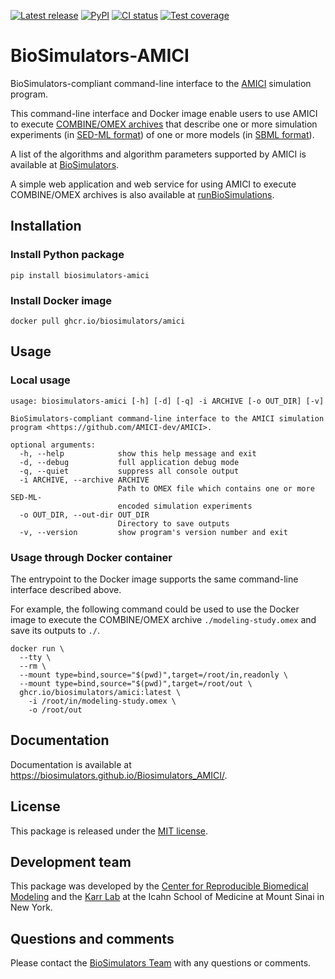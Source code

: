 [![Latest release](https://img.shields.io/github/v/tag/biosimulators/Biosimulators_AMICI)](https://github.com/biosimulations/Biosimulators_AMICI/releases)
[![PyPI](https://img.shields.io/pypi/v/biosimulators_amici)](https://pypi.org/project/biosimulators_amici/)
[![CI status](https://github.com/biosimulators/Biosimulators_AMICI/workflows/Continuous%20integration/badge.svg)](https://github.com/biosimulators/Biosimulators_AMICI/actions?query=workflow%3A%22Continuous+integration%22)
[![Test coverage](https://codecov.io/gh/biosimulators/Biosimulators_AMICI/branch/dev/graph/badge.svg)](https://codecov.io/gh/biosimulators/Biosimulators_AMICI)

# BioSimulators-AMICI
BioSimulators-compliant command-line interface to the [AMICI](https://github.com/AMICI-dev/AMICI) simulation program.

This command-line interface and Docker image enable users to use AMICI to execute [COMBINE/OMEX archives](https://combinearchive.org/) that describe one or more simulation experiments (in [SED-ML format](https://sed-ml.org)) of one or more models (in [SBML format](http://sbml.org])).

A list of the algorithms and algorithm parameters supported by AMICI is available at [BioSimulators](https://biosimulators.org/simulators/amici).

A simple web application and web service for using AMICI to execute COMBINE/OMEX archives is also available at [runBioSimulations](https://run.biosimulations.org).

## Installation

### Install Python package
```
pip install biosimulators-amici
```

### Install Docker image
```
docker pull ghcr.io/biosimulators/amici
```

## Usage

### Local usage
```
usage: biosimulators-amici [-h] [-d] [-q] -i ARCHIVE [-o OUT_DIR] [-v]

BioSimulators-compliant command-line interface to the AMICI simulation program <https://github.com/AMICI-dev/AMICI>.

optional arguments:
  -h, --help            show this help message and exit
  -d, --debug           full application debug mode
  -q, --quiet           suppress all console output
  -i ARCHIVE, --archive ARCHIVE
                        Path to OMEX file which contains one or more SED-ML-
                        encoded simulation experiments
  -o OUT_DIR, --out-dir OUT_DIR
                        Directory to save outputs
  -v, --version         show program's version number and exit
```

### Usage through Docker container
The entrypoint to the Docker image supports the same command-line interface described above.

For example, the following command could be used to use the Docker image to execute the COMBINE/OMEX archive `./modeling-study.omex` and save its outputs to `./`.

```
docker run \
  --tty \
  --rm \
  --mount type=bind,source="$(pwd)",target=/root/in,readonly \
  --mount type=bind,source="$(pwd)",target=/root/out \
  ghcr.io/biosimulators/amici:latest \
    -i /root/in/modeling-study.omex \
    -o /root/out
```

## Documentation
Documentation is available at https://biosimulators.github.io/Biosimulators_AMICI/.

## License
This package is released under the [MIT license](LICENSE).

## Development team
This package was developed by the [Center for Reproducible Biomedical Modeling](http://reproduciblebiomodels.org) and the [Karr Lab](https://www.karrlab.org) at the Icahn School of Medicine at Mount Sinai in New York.

## Questions and comments
Please contact the [BioSimulators Team](mailto:info@biosimulators.org) with any questions or comments.
